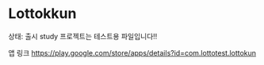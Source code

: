 # Lottokkun
상태: 출시
study 프로젝트는 테스트용 파일입니다!! 

앱 링크  https://play.google.com/store/apps/details?id=com.lottotest.lottokun
